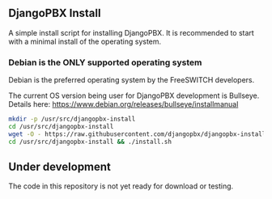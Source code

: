 DjangoPBX Install
--------------------------------------
A simple install script for installing DjangoPBX. It is recommended to start with a minimal install of the operating system.

### Debian is the ONLY supported operating system
Debian is the preferred operating system by the FreeSWITCH developers. 

The current OS version being user for DjangoPBX development is Bullseye.  Details here: https://www.debian.org/releases/bullseye/installmanual

```sh
mkdir -p /usr/src/djangopbx-install
cd /usr/src/djangopbx-install
wget -O - https://raw.githubusercontent.com/djangopbx/djangopbx-install.sh/master/install.sh
cd /usr/src/djangopbx-install && ./install.sh
```
## Under development
The code in this repository is not yet ready for download or testing.
